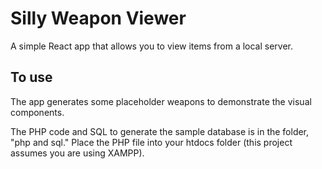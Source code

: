 # Silly Weapon Viewer

A simple React app that allows you to view items from a local server.

## To use

The app generates some placeholder weapons to demonstrate the visual components.

The PHP code and SQL to generate the sample database is in the folder, "php and sql." Place the PHP file into your htdocs folder (this project assumes you are using XAMPP).
